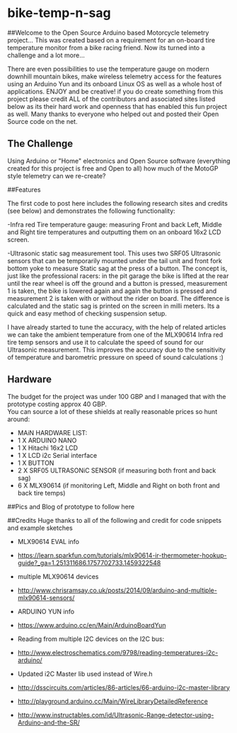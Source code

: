 # bike-temp-n-sag

##Welcome to the Open Source Arduino based Motorcycle telemetry project... 
This was created based on a requirement for an on-board tire temperature monitor from a bike racing friend. 
Now its turned into a challenge and a lot more...  

There are even possibilities to use the temperature gauge on modern downhill mountain bikes, make wireless 
telemetry access for the features using an Arduino Yun and its onboard Linux OS as well as a whole host of applications. ENJOY and be creative! if you do create something from this project please credit ALL of the contributors and associated sites listed below as its their hard work and openness that has enabled this fun project as well. Many thanks to everyone who helped out and posted their Open Source code on the net. 

## The Challenge

Using Arduino or "Home" electronics and Open Source software (everything created for this project is free and Open to all) how much of the MotoGP style telemetry can we re-create? 

##Features

The first code to post here includes the following research sites and credits (see below) and demonstrates the following functionality: 

-Infra red Tire temperature gauge: measuring Front and back Left, Middle and Right tire temperatures and outputting them on an onboard 16x2 LCD screen.

-Ultrasonic static sag measurement tool. This uses two SRF05 Ultrasonic sensors that can be temporarily mounted under the tail unit and front fork bottom yoke to measure Static sag at the press of a button. 
The concept is, just like the professional racers: in the pit garage the bike is lifted at the rear until the rear wheel is off the ground and a button is pressed, measurement 1 is taken, the bike is lowered again and again the button is pressed and measurement 2 is taken with or without the rider on board. The difference is calculated and the static sag is printed on the screen in milli meters. Its a quick and easy method of checking suspension setup.    

I have already started to tune the accuracy, with the help of related articles we can take the ambient temperature from one of the MLX90614 Infra red tire temp sensors and use it to calculate the speed of sound for our Ultrasonic measurement. This improves the accuracy due to the sensitivity of temperature and barometric pressure on speed of sound calculations :) 

## Hardware

The budget for the project was under 100 GBP and I managed that with the prototype costing approx 40 GBP.  
You can source a lot of these shields at really reasonable prices so hunt around: 
 *  MAiN HARDWARE LIST:
 *  1 X ARDUINO NANO
 *  1 X Hitachi 16x2 LCD
 *  1 X LCD i2c Serial interface 
 *  1 X BUTTON
 *  2 X SRF05 ULTRASONiC SENSOR (if measuring both front and back sag)
 *  6 X MLX90614 (if monitoring Left, Middle and Right on both front and back tire temps)

##Pics and Blog of prototype to follow here 

##Credits
Huge thanks to all of the following and credit for code snippets and example sketches

 *  MLX90614 EVAL info
 *  https://learn.sparkfun.com/tutorials/mlx90614-ir-thermometer-hookup-guide?_ga=1.251311686.1757702733.1459322548
 
 *  multiple MLX90614 devices
 *  http://www.chrisramsay.co.uk/posts/2014/09/arduino-and-multiple-mlx90614-sensors/
 
 *  ARDUINO YUN info
 *  https://www.arduino.cc/en/Main/ArduinoBoardYun
 
 *  Reading from multiple I2C devices on the I2C bus: 
 *  http://www.electroschematics.com/9798/reading-temperatures-i2c-arduino/
 
 *  Updated i2C Master lib used instead of Wire.h 
 *  http://dsscircuits.com/articles/86-articles/66-arduino-i2c-master-library
 *  http://playground.arduino.cc/Main/WireLibraryDetailedReference
   
 *  http://www.instructables.com/id/Ultrasonic-Range-detector-using-Arduino-and-the-SR/


